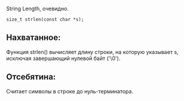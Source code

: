 String Length, очевидно.

	size_t strlen(const char *s);

## Нахватанное:
Функция strlen() вычисляет длину строки, на которую указывает s, исключая завершающий нулевой байт ('\0').

## Отсебятина:
Считает символы в строке до нуль-терминатора.